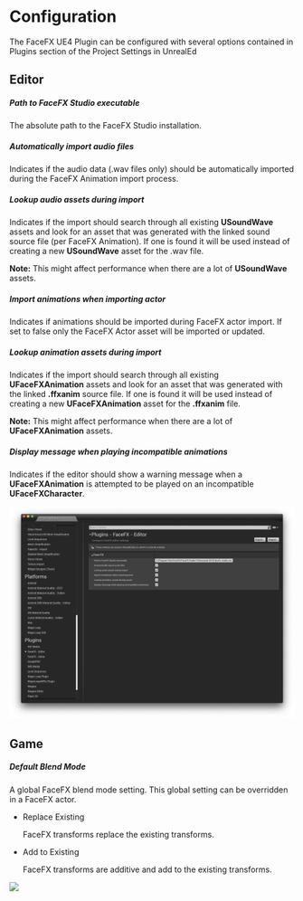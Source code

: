 Configuration
=============

The FaceFX UE4 Plugin can be configured with several options contained in Plugins section of the Project Settings in
UnrealEd

Editor
------

##### Path to FaceFX Studio executable

The absolute path to the FaceFX Studio installation.

##### Automatically import audio files

Indicates if the audio data (.wav files only) should be automatically imported during the FaceFX Animation import process.

##### Lookup audio assets during import

Indicates if the import should search through all existing **USoundWave** assets and look for an asset that was generated with the linked sound source file (per FaceFX Animation). If one is found it will be used instead of creating a new **USoundWave** asset for the .wav file.

**Note:** This might affect performance when there are a lot of **USoundWave** assets.

##### Import animations when importing actor

Indicates if animations should be imported during FaceFX actor import. If set to false only the FaceFX Actor asset will be imported or updated.

##### Lookup animation assets during import

Indicates if the import should search through all existing **UFaceFXAnimation** assets and look for an asset that was generated with the linked **.ffxanim** source file. If one is found it will be used instead of creating a new **UFaceFXAnimation** asset for the **.ffxanim** file.

**Note:** This might affect performance when there are a lot of **UFaceFXAnimation** assets.

##### Display message when playing incompatible animations

Indicates if the editor should show a warning message when a **UFaceFXAnimation** is attempted to be played on an incompatible **UFaceFXCharacter**.

<img src="Images/PluginEditorSettings.png" width="640">

Game
----

##### Default Blend Mode

A global FaceFX blend mode setting. This global setting can be overridden in a FaceFX actor.

- Replace Existing

    FaceFX transforms replace the existing transforms.

- Add to Existing

    FaceFX transforms are additive and add to the existing transforms.

<img src="Images/PluginGameSettings.png" width="640">
